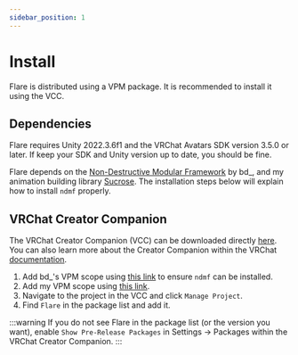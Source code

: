 ```yaml
---
sidebar_position: 1
---
```


# Install

Flare is distributed using a VPM package. It is recommended to install it using the VCC.

## Dependencies

Flare requires Unity 2022.3.6f1 and the VRChat Avatars SDK version 3.5.0 or later. If keep your SDK and Unity version
up to date, you should be fine.

Flare depends on the [Non-Destructive Modular Framework](https://github.com/bdunderscore/ndmf) by bd_, and my animation 
building library [Sucrose](https://github.com/Auros/Sucrose). The installation steps below will explain how to install
`ndmf` properly.

## VRChat Creator Companion

The VRChat Creator Companion (VCC) can be downloaded directly [here](https://vrchat.com/download/vcc). You can also
learn more about the Creator Companion within the VRChat [documentation](https://vcc.docs.vrchat.com/).

1. Add bd_'s VPM scope using [this link](vcc://vpm/addRepo?url=https://vpm.nadena.dev/vpm.json)
to ensure `ndmf` can be installed.
2. Add my VPM scope using [this link](vcc://vpm/addRepo?url=https://vpm.auros.nexus/index.json).
3. Navigate to the project in the VCC and click `Manage Project`.
4. Find `Flare` in the package list and add it.

:::warning
If you do not see Flare in the package list (or the version you want), enable `Show Pre-Release Packages` in
Settings -> Packages within the VRChat Creator Companion.
:::